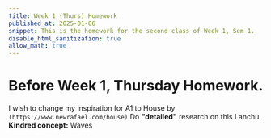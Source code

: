 ```yaml
---
title: Week 1 (Thurs) Homework
published_at: 2025-01-06
snippet: This is the homework for the second class of Week 1, Sem 1.
disable_html_sanitization: true
allow_math: true
---
```


# Before Week 1, Thursday Homework.

I wish to change my inspiration for A1 to House by `(https://www.newrafael.com/house)` Do **"detailed"** research on this Lanchu.  
**Kindred concept:** Waves
